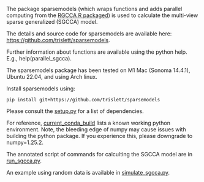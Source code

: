 The package sparsemodels (which wraps functions and adds parallel computing from the [RGCCA R packaged](https://github.com/rgcca-factory/RGCCA)) is used to calculate the multi-view sparse generalized (SGCCA) model.

The details and source code for sparsemodels are available here: https://github.com/trislett/sparsemodels.

Further information about functions are available using the python help. E.g., help(parallel_sgcca).

The sparsemodels package has been tested on M1 Mac (Sonoma 14.4.1), Ubuntu 22.04, and using Arch linux. 

Install sparsemodels using:

`pip install git+https://github.com/trislett/sparsemodels`

Please consult the [setup.py](https://github.com/trislett/sparsemodels/blob/main/setup.py) for a list of dependencies. 

For reference, [current_conda_build](https://github.com/trislett/sgcca-psychiatry-nosology/blob/main/current_conda_build) lists a known working python environment. Note, the bleeding edge of numpy may cause issues
with building the python package. If you experience this, please downgrade to numpy=1.25.2.

The annotated script of commands for calculting the SGCCA model are in [run_sgcca.py](https://github.com/trislett/sgcca-psychiatry-nosology/blob/main/run_sgcca.py).

An example using random data is available in [simulate_sgcca.py](https://github.com/trislett/sgcca-psychiatry-nosology/blob/main/simulate_sgcca.py).
